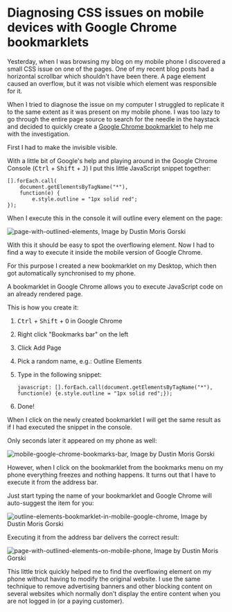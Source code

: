 ﻿<!--
    Tags: css google-chrome
-->

# Diagnosing CSS issues on mobile devices with Google Chrome bookmarklets

Yesterday, when I was browsing my blog on my mobile phone I discovered a small CSS issue on one of the pages. One of my recent blog posts had a horizontal scrollbar which shouldn't have been there. A page element caused an overflow, but it was not visible which element was responsible for it.

When I tried to diagnose the issue on my computer I struggled to replicate it to the same extent as it was present on my mobile phone. I was too lazy to go through the entire page source to search for the needle in the haystack and decided to quickly create a [Google Chrome bookmarklet](https://support.google.com/chrome/answer/95745?hl=en) to help me with the investigation.

First I had to make the invisible visible.

With a little bit of Google's help and playing around in the Google Chrome Console (<kbd>Ctrl</kbd> + <kbd>Shift</kbd> + <kbd>J</kbd>) I put this little JavaScript snippet together:

<pre><code>[].forEach.call(
    document.getElementsByTagName("*"),
    function(e) {
        e.style.outline = "1px solid red";
});</code></pre>

When I execute this in the console it will outline every element on the page:

<img src="https://storage.googleapis.com/dustedcodes/images/blog-posts/2015-12-31/23989595201_cf8f8f3165_o.png" alt="page-with-outlined-elements, Image by Dustin Moris Gorski">

With this it should be easy to spot the overflowing element. Now I had to find a way to execute it inside the mobile version of Google Chrome.

For this purpose I created a new bookmarklet on my Desktop, which then got automatically synchronised to my phone.

A bookmarklet in Google Chrome allows you to execute JavaScript code on an already rendered page.

This is how you create it:

1.  <kbd>Ctrl</kbd> + <kbd>Shift</kbd> + <kbd>O</kbd> in Google Chrome
2.  Right click &quot;Bookmarks bar&quot; on the left
3.  Click Add Page
4.  Pick a random name, e.g.: Outline Elements
5.  Type in the following snippet:

    `javascript: [].forEach.call(document.getElementsByTagName("*"), function(e) {e.style.outline = "1px solid red";});
  `
6.  Done!

When I click on the newly created bookmarklet I will get the same result as if I had executed the snippet in the console.

Only seconds later it appeared on my phone as well:

<img class="half-width" src="https://storage.googleapis.com/dustedcodes/images/blog-posts/2015-12-31/23447431843_deb816c10b_o.png" alt="mobile-google-chrome-bookmarks-bar, Image by Dustin Moris Gorski">

However, when I click on the bookmarklet from the bookmarks menu on my phone everything freezes and nothing happens. It turns out that I have to execute it from the address bar.

Just start typing the name of your bookmarklet and Google Chrome will auto-suggest the item for you:

<img class="half-width" src="https://storage.googleapis.com/dustedcodes/images/blog-posts/2015-12-31/23991652851_1d9acee307_o.png" alt="outline-elements-bookmarklet-in-mobile-google-chrome, Image by Dustin Moris Gorski">

Executing it from the address bar delivers the correct result:

<img class="half-width" src="https://storage.googleapis.com/dustedcodes/images/blog-posts/2015-12-31/24074392275_2446d6a4fd_o.png" alt="page-with-outlined-elements-on-mobile-phone, Image by Dustin Moris Gorski">

This little trick quickly helped me to find the overflowing element on my phone without having to modify the original website. I use the same technique to remove advertising banners and other blocking content on several websites which normally don't display the entire content when you are not logged in (or a paying customer).